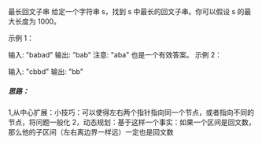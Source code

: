  最长回文子串
给定一个字符串 s，找到 s 中最长的回文子串。你可以假设 s 的最大长度为 1000。

示例 1：

输入: "babad"
输出: "bab"
注意: "aba" 也是一个有效答案。
示例 2：

输入: "cbbd"
输出: "bb"

##### 思路：
1,从中心扩展：小技巧：可以使得左右两个指针指向同一个节点，或者指向不同的节点，将问题一般化
2，动态规划：基于这样一个事实：如果一个区间是回文数，那么他的子区间（左右离边界一样远）一定也是回文数